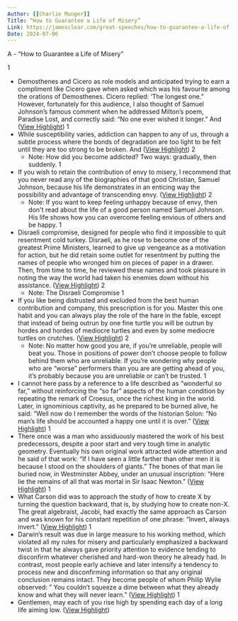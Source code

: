 ```yaml
---
Author: [[Charlie Munger]]
Title: “How to Guarantee a Life of Misery”
Link: https://jamesclear.com/great-speeches/how-to-guarantee-a-life-of-misery-by-charlie-munger
Date: 2024-07-06
---
```

A - “How to Guarantee a Life of Misery”

1
- Demosthenes and Cicero as role models and anticipated trying to earn a compliment like Cicero gave when asked which was his favourite among the orations of Demosthenes. Cicero replied: ‘The longest one.”
  However, fortunately for this audience, I also thought of Samuel Johnson’s famous comment when he addressed Milton’s poem, Paradise Lost, and correctly said: “No one ever wished it longer.” And ([View Highlight](https://read.readwise.io/read/01hj7sdb7jeyp8behgca9je376))
1
- While susceptibility varies, addiction can happen to any of us, through a subtle process where the bonds of degradation are too light to be felt until they are too strong to be broken. And ([View Highlight](https://read.readwise.io/read/01hj7sfg9p37c1rqw8b9gzw2w9))
2
    - Note: How did you become addicted? Two ways: gradually, then suddenly.
1
- If you wish to retain the contribution of envy to misery, I recommend that you never read any of the biographies of that good Christian, Samuel Johnson, because his life demonstrates in an enticing way the possibility and advantage of transcending envy. ([View Highlight](https://read.readwise.io/read/01hj7sh8acxe38g2hh9603ffep))
2
    - Note: If you want to keep feeling unhappy because of envy, then don't read about the life of a good person named Samuel Johnson. His life shows how you can overcome feeling envious of others and be happy.
1
- Disraeli compromise, designed for people who find it impossible to quit resentment cold turkey. Disraeli, as he rose to become one of the greatest Prime Ministers, learned to give up vengeance as a motivation for action, but he did retain some outlet for resentment by putting the names of people who wronged him on pieces of paper in a drawer. Then, from time to time, he reviewed these names and took pleasure in noting the way the world had taken his enemies down without his assistance. ([View Highlight](https://read.readwise.io/read/01hj7sk8fagfp8jzf67c5avj4b))
2
    - Note: The Disraeli Compromise
1
- If you like being distrusted and excluded from the best human contribution and company, this prescription is for you. Master this one habit and you can always play the role of the hare in the fable, except that instead of being outrun by one fine turtle you will be outrun by hordes and hordes of mediocre turtles and even by some mediocre turtles on crutches. ([View Highlight](https://read.readwise.io/read/01hj7sna7bc6tkjwgbr237dnq6))
2
    - Note: No matter how good you are, if you’re unreliable, people will beat you. Those in positions of power don’t choose people to follow behind them who are unreliable.
      If you’re wondering why people who are “worse” performers than you are are getting ahead of you, it’s probably because you are unreliable or can’t be trusted.
1
- I cannot here pass by a reference to a life described as “wonderful so far,” without reinforcing the “so far” aspects of the human condition by repeating the remark of Croesus, once the richest king in the world. Later, in ignominious captivity, as he prepared to be burned alive, he said: “Well now do I remember the words of the historian Solon: “No man’s life should be accounted a happy one until it is over.” ([View Highlight](https://read.readwise.io/read/01hj7ss5g7d3hsxqj6qq5xwr4x))
1
- There once was a man who assiduously mastered the work of his best predecessors, despite a poor start and very tough time in analytic geometry. Eventually his own original work attracted wide attention and he said of that work:
  “If I have seen a little farther than other men it is because I stood on the shoulders of giants.”
  The bones of that man lie buried now, in Westminster Abbey, under an unusual inscription:
  “Here lie the remains of all that was mortal in Sir Isaac Newton.” ([View Highlight](https://read.readwise.io/read/01hj7svdr8k3jyv5qs8jwr44b1))
1
- What Carson did was to approach the study of how to create X by turning the question backward, that is, by studying how to create non-X. The great algebraist, Jacobi, had exactly the same approach as Carson and was known for his constant repetition of one phrase: “Invert, always invert.” ([View Highlight](https://read.readwise.io/read/01hj7sxhy5j9vgzrgpbmcc1nax))
1
- Darwin’s result was due in large measure to his working method, which violated all my rules for misery and particularly emphasized a backward twist in that he always gave priority attention to evidence tending to disconfirm whatever cherished and hard-won theory he already had. In contrast, most people early achieve and later intensify a tendency to process new and disconfirming information so that any original conclusion remains intact. They become people of whom Philip Wylie observed: ” You couldn’t squeeze a dime between what they already know and what they will never learn.” ([View Highlight](https://read.readwise.io/read/01hj7sza2hhkhed0tb0vxmngnz))
1
- Gentlemen, may each of you rise high by spending each day of a long life aiming low. ([View Highlight](https://read.readwise.io/read/01hj7t1vbhc7qak794tfy6g9jd))
